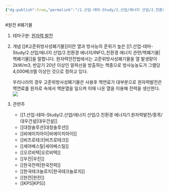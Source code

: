 ```yaml
---
{"dg-publish":true,"permalink":"/1.산업-테마-Study/2.산업/에너지 산업/2.친환경 에너지/INFO_친환경 에너지 관련/고준위방사성폐기물/","created":"2024-11-20T21:02:28.522+09:00","updated":"2025-06-03T20:07:21.157+09:00"}
---
```


#원전 #폐기물

1. 테마구분: [원자력 발전](원자력%20발전.md)

1. 개념
	[[#고준위방사성폐기물]]이란 열과 방사능의 준위가 높은 [[1.산업-테마-Study/2.산업/에너지 산업/2.친환경 에너지/INFO_친환경 에너지 관련/핵폐기물\|핵폐기물]]을 말합니다. 원자력안전법에서는 고준위방사성폐기물을 열 발생량이 2kW/m3, 반감기 20년 이상인 알파선을 방출하는 핵종으로 방사능농도가 그램당 4,000베크렐 이상인 것으로 정하고 있다.  
	
	우리나라의 경우 고준위방사성폐기물은 사용후 핵연료가 대부분으로 원자력발전은 핵연료를 원자로 속에서 핵분열을 일으켜 이때 나온 열을 이용해 전력을 생산한다.  
	![](https://i.imgur.com/yIdCtS3.png)



2. 관련주
	- [[1.산업-테마-Study/2.산업/에너지 산업/2.친환경 에너지/1.원자력발전/종목/대우건설\|대우건설]]
	- [[대창솔루션\|대창솔루션]]
	- [[비에이치아이\|비에이치아이]]
	- [[비츠로테크\|비츠로테크]]
	- [[세아베스틸\|세아베스틸]]
	- [[오르비텍\|오르비텍]]
	- [[우진\|우진]]
	- [[한국전력\|한국전력]]
	- [[한국테크놀로지\|한국테크놀로지]]
	- [[한전\|한전]]
	- [[KPS\|KPS]]